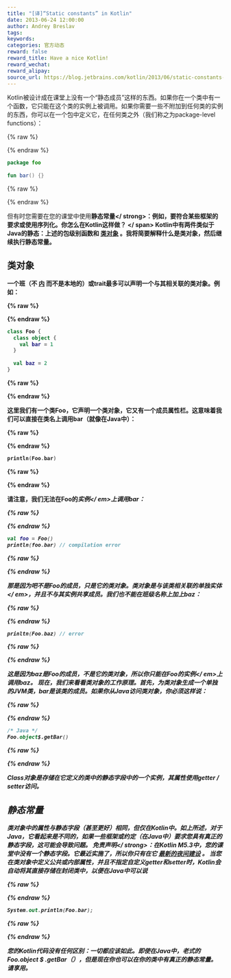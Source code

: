 ```yaml
---
title: "[译]“Static constants” in Kotlin"
date: 2013-06-24 12:00:00
author: Andrey Breslav
tags:
keywords:
categories: 官方动态
reward: false
reward_title: Have a nice Kotlin!
reward_wechat:
reward_alipay:
source_url: https://blog.jetbrains.com/kotlin/2013/06/static-constants-in-kotlin/
---
```


Kotlin被设计成在课堂上没有一个“静态成员”这样的东西。如果你在一个类中有一个函数，它只能在这个类的实例上被调用。如果你需要一些不附加到任何类的实例的东西，你可以在一个包中定义它，在任何类之外（我们称之为package-level functions）：

{% raw %}
<p></p>
{% endraw %}

```kotlin
package foo
 
fun bar() {}
```

{% raw %}
<p></p>
{% endraw %}

但有时您需要在您的课堂中使用<strong>静态常量</ strong>：例如，要符合某些框架的要求或使用序列化。你怎么在Kotlin这样做？ <span id =“more-1101”> </ span> Kotlin中有两件类似于Java的静态：上述的包级别函数和 [类对象](http://confluence.jetbrains.com/display/Kotlin/Classes+and+Inheritance#ClassesandInheritance-Classobjects) 。我将简要解释什么是类对象，然后继续执行静态常量。
## 类对象

一个班（不 [内](http://confluence.jetbrains.com/display/Kotlin/Nested+classes) 而不是本地的）或trait最多可以声明一个与其相关联的类对象。例如：

{% raw %}
<p></p>
{% endraw %}

```kotlin
class Foo {
  class object {
    val bar = 1
  }
 
  val baz = 2
}
```

{% raw %}
<p></p>
{% endraw %}

这里我们有一个类Foo，它声明一个类对象，它又有一个成员属性栏。这意味着我们可以直接在类名上调用bar（就像在Java中）：

{% raw %}
<p></p>
{% endraw %}

```kotlin
println(Foo.bar)
```

{% raw %}
<p></p>
{% endraw %}

请注意，我们无法在Foo的<em>实例</ em>上调用bar：

{% raw %}
<p></p>
{% endraw %}

```kotlin
val foo = Foo()
println(foo.bar) // compilation error
```

{% raw %}
<p></p>
{% endraw %}

那是因为吧不是Foo的成员，只是它的类对象。类对象是与该类相关联的单独实体<em> </ em>，并且不与其实例共享成员。我们也不能在班级名称上加上baz：

{% raw %}
<p></p>
{% endraw %}

```kotlin
prinltn(Foo.baz) // error
```

{% raw %}
<p></p>
{% endraw %}

这是因为baz是Foo的成员，不是它的类对象，所以你只能在Foo的<em>实例</ em>上调用baz。
现在，我们来看看类对象的工作原理。首先，为类对象生成一个单独的JVM类，bar是该类的成员。如果你从Java访问类对象，你必须这样说：

{% raw %}
<p></p>
{% endraw %}

```kotlin
/* Java */
Foo.object$.getBar()
```

{% raw %}
<p></p>
{% endraw %}

Class对象是存储在它定义的类中的静态字段中的一个实例，其属性使用getter / setter访问。
## 静态常量

类对象中的属性与静态字段（甚至更好）相同，但仅在Kotlin中。如上所述，对于Java，它看起来是不同的，如果一些框架或约定（在Java中）要求您具有真正的静态字段，这可能会导致问题。
<strong>免责声明</ strong>：在Kotlin M5.3中，您的课堂中没有一个静态字段。它最近实施了，所以你只有在它 [最新的夜间建设](http://confluence.jetbrains.com/display/Kotlin/Getting+Started#GettingStarted-UsingtheKotlinnightlybuilds) 。
当您在类对象中定义公共或内部属性，并且不指定自定义getter和setter时，Kotlin会自动将其直接存储在封闭类中，以便在Java中可以说

{% raw %}
<p></p>
{% endraw %}

```kotlin
System.out.println(Foo.bar);
```

{% raw %}
<p></p>
{% endraw %}

您的Kotlin代码没有任何区别：一切都应该如此。即使在Java中，老式的Foo.object $ .getBar（），但是现在你也可以在你的类中有真正的静态常量。
请享用。
